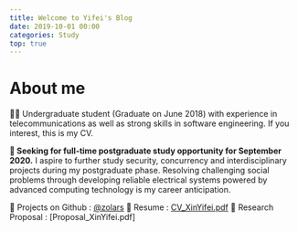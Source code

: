 ```yaml
---
title: Welcome to Yifei's Blog
date: 2019-10-01 00:00
categories: Study
top: true
---
```


# About me

👨‍🎓 Undergraduate student (Graduate on June 2018) with experience in telecommunications as well as strong skills in software engineering. If you interest, this is my CV.

**🙋 Seeking for full-time postgraduate study opportunity for September 2020.** I aspire to further study security, concurrency and interdisciplinary projects during my postgraduate phase. Resolving challenging social problems through developing reliable electrical systems powered by advanced computing technology is my career anticipation.

🔗 Projects on Github : [@zolars](https://github.com/zolars)
📝 Resume : [CV_XinYifei.pdf](https://drive.google.com/open?id=1OKNf0rAQFc4LQCJ669ZhVz_eLkJmOLnT)
📌 Research Proposal : [Proposal_XinYifei.pdf]
